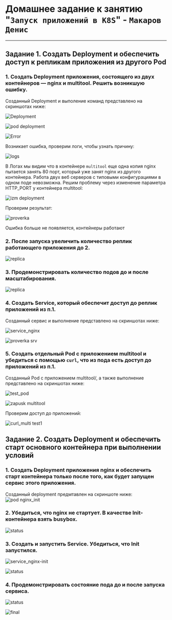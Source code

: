 # Домашнее задание к занятию "`Запуск приложений в K8S`" - `Макаров Денис`
---

## Задание 1. Создать Deployment и обеспечить доступ к репликам приложения из другого Pod

### 1. Создать Deployment приложения, состоящего из двух контейнеров — nginx и multitool. Решить возникшую ошибку.
Созданный Deployment и выполение команд  представлено на скриншотах ниже:

![Deployment](https://github.com/user-attachments/assets/28e1185a-1a23-4698-8db7-17cccd432762)

![pod deployment](https://github.com/user-attachments/assets/eb9ba5b8-589c-4794-946a-2f37c945081f)

![Error](https://github.com/user-attachments/assets/0a545362-06f9-413e-b10f-7439fffdc5c6)

Возникает ошибка, проверим логи, чтобы узнать причину:

![logs](https://github.com/user-attachments/assets/c0ea7b6c-741e-4457-91a8-18317673c0dc)

В Логах мы видим что в контейнере ```multitool``` еще одна копия nginx пытается занять 80 порт, который уже занят nginx из другого контейнера. Работа двух веб серверов с типовыми конфигурациями в одном поде невозможна. Решим проблему через изменение параметра HTTP_PORT у контейнера multitool:

![izm deployment](https://github.com/user-attachments/assets/74567f9d-a991-4b6b-a53f-25c7ac0ac0ed)

Проверим результат:

![proverka](https://github.com/user-attachments/assets/e8e1e252-def4-4241-bec7-d5482c85785c)

Ошибка больше не появляется, контейнеры работают

### 2. После запуска увеличить количество реплик работающего приложения до 2.

![replica](https://github.com/user-attachments/assets/05c1c2e6-4ca0-48d8-8a20-7e876b313d29)

### 3. Продемонстрировать количество подов до и после масштабирования.

![replica](https://github.com/user-attachments/assets/e536204f-9522-425f-93e4-0fae484e43c7)

### 4. Создать Service, который обеспечит доступ до реплик приложений из п.1.
Созданный сервис и выполнение представлено на скриншотах ниже:

![service_nginx](https://github.com/user-attachments/assets/4bf5e661-bb70-41ac-803c-2459c378196c)

![proverka srv](https://github.com/user-attachments/assets/2c54de75-8e6b-4655-8e46-e16cdf10f167)

### 5. Создать отдельный Pod с приложением multitool и убедиться с помощью `curl`, что из пода есть доступ до приложений из п.1.
Созданный Pod с приложением multitool/, а также выполнение представлено на скриншотах ниже:

![test_pod](https://github.com/user-attachments/assets/24dd3c16-5ac0-4860-a770-0ebf302f5d6e)

![zapusk multitool](https://github.com/user-attachments/assets/0af1b5b8-f4f5-47b9-836f-e72969278021)

Проверим доступ до приложений:

![curl_multi test1](https://github.com/user-attachments/assets/09e9a127-fc26-4a51-bb32-7f4882f78868)


## Задание 2. Создать Deployment и обеспечить старт основного контейнера при выполнении условий

### 1. Создать Deployment приложения nginx и обеспечить старт контейнера только после того, как будет запущен сервис этого приложения.

Созданный deployment предмтавлен на скриншоте ниже:
![pod nginx_init](https://github.com/user-attachments/assets/a3c2ede8-8707-463a-84c1-ac00bf5a7af7)


### 2. Убедиться, что nginx не стартует. В качестве Init-контейнера взять busybox.

![status](https://github.com/user-attachments/assets/823a115c-1c62-4196-b5ca-5344f5321885)

### 3. Создать и запустить Service. Убедиться, что Init запустился.

![service_nginx-init](https://github.com/user-attachments/assets/ebaceeaa-064b-4541-b435-b4915e0f5755)

![status](https://github.com/user-attachments/assets/0ad96dbe-6d57-4b70-ab0c-e4acf6df475a)

### 4. Продемонстрировать состояние пода до и после запуска сервиса.

![status](https://github.com/user-attachments/assets/29197e66-eda1-406c-94fc-f96c9cb6a1c8)

![final](https://github.com/user-attachments/assets/9df74d0a-2381-45c3-a2e5-14093b566c84)
